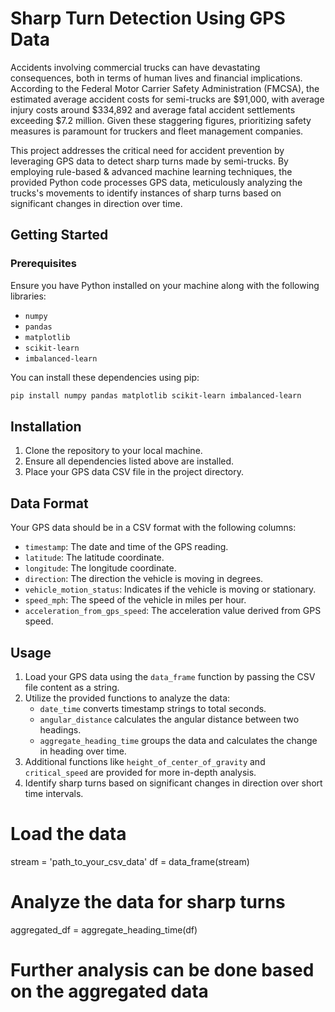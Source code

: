 # Sharp Turn Detection Using GPS Data

Accidents involving commercial trucks can have devastating consequences, both in terms of human lives and financial implications. According to the Federal Motor Carrier Safety Administration (FMCSA), the estimated average accident costs for semi-trucks are $91,000, with average injury costs around $334,892 and average fatal accident settlements exceeding $7.2 million. Given these staggering figures, prioritizing safety measures is paramount for truckers and fleet management companies.

This project addresses the critical need for accident prevention by leveraging GPS data to detect sharp turns made by semi-trucks. By employing rule-based & advanced machine learning techniques, the provided Python code processes GPS data, meticulously analyzing the trucks's movements to identify instances of sharp turns based on significant changes in direction over time. 

## Getting Started

### Prerequisites

Ensure you have Python installed on your machine along with the following libraries:

- `numpy`
- `pandas`
- `matplotlib`
- `scikit-learn`
- `imbalanced-learn`

You can install these dependencies using pip:

```bash
pip install numpy pandas matplotlib scikit-learn imbalanced-learn
```

## Installation

1. Clone the repository to your local machine.
2. Ensure all dependencies listed above are installed.
3. Place your GPS data CSV file in the project directory.

## Data Format

Your GPS data should be in a CSV format with the following columns:

- `timestamp`: The date and time of the GPS reading.
- `latitude`: The latitude coordinate.
- `longitude`: The longitude coordinate.
- `direction`: The direction the vehicle is moving in degrees.
- `vehicle_motion_status`: Indicates if the vehicle is moving or stationary.
- `speed_mph`: The speed of the vehicle in miles per hour.
- `acceleration_from_gps_speed`: The acceleration value derived from GPS speed.

## Usage

1. Load your GPS data using the `data_frame` function by passing the CSV file content as a string.
2. Utilize the provided functions to analyze the data:
    - `date_time` converts timestamp strings to total seconds.
    - `angular_distance` calculates the angular distance between two headings.
    - `aggregate_heading_time` groups the data and calculates the change in heading over time.
3. Additional functions like `height_of_center_of_gravity` and `critical_speed` are provided for more in-depth analysis.
4. Identify sharp turns based on significant changes in direction over short time intervals.


# Load the data
stream = 'path_to_your_csv_data'
df = data_frame(stream)

# Analyze the data for sharp turns
aggregated_df = aggregate_heading_time(df)
# Further analysis can be done based on the aggregated data

